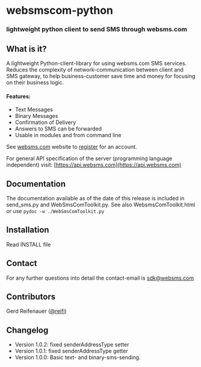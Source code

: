 websmscom-python
=========
### lightweight python client to send SMS through websms.com

What is it?
-----------
A lightweight Python-client-library for using websms.com SMS services.
Reduces the complexity of network-communication between client and SMS gateway, 
to help business-customer save time and money for focusing on their business logic.


#### Features:

 * Text Messages
 * Binary Messages
 * Confirmation of Delivery
 * Answers to SMS can be forwarded
 * Usable in modules and from command line

See [websms.com](http://websms.com) website to [register](https://account.websms.com/#/registration/contract) for an account.

For general API specification of the server (programming language independent) visit: [https://api.websms.com](https://api.websms.com)

Documentation
-------------
The documentation available as of the date of this release is included 
in send_sms.py and WebSmsComToolkit.py.
See also WebsmsComToolkit.html or use `pydoc -w ./WebSmsComToolkit.py`

Installation
------------
Read INSTALL file

Contact
-------
For any further questions into detail the contact-email is sdk@websms.com

Contributors
-------
Gerd Reifenauer ([@reifi](https://github.com/reifi))

Changelog
---------
* Version 1.0.2: fixed senderAddressType setter
* Version 1.0.1: fixed senderAddressType getter
* Version 1.0.0: Basic text- and binary-sms-sending.
